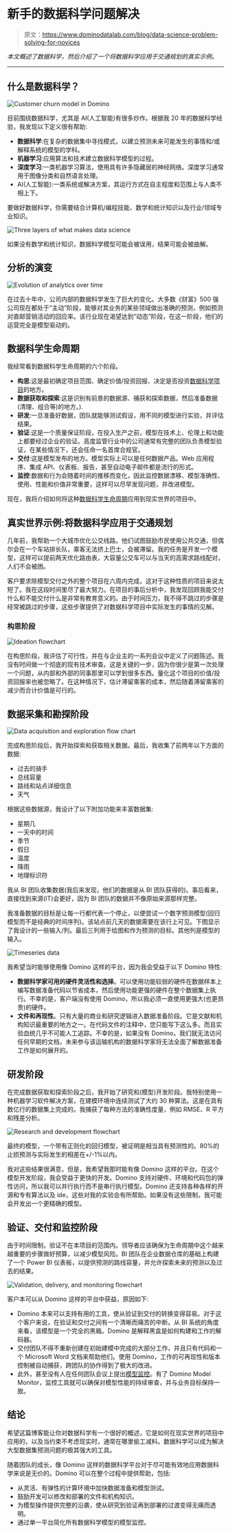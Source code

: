 # 新手的数据科学问题解决

> 原文：<https://www.dominodatalab.com/blog/data-science-problem-solving-for-novices>

*本文概述了数据科学，然后介绍了一个将数据科学应用于交通规划的真实示例。*

* * *

## 什么是数据科学？

![Customer churn model in Domino](img/95c94a82e968fb041f6903389ecb6fed.png "What Is Data Science?")

目前围绕数据科学，尤其是 AI(人工智能)有很多炒作。根据我 20 年的数据科学经验，我发现以下定义很有帮助:

*   **数据科学**:在复杂的数据集中寻找模式，以建立预测未来可能发生的事情和/或解释系统的模型的学科。
*   **机器学习**:应用算法和技术建立数据科学模型的过程。
*   **深度学习**:一类机器学习算法，使用具有许多隐藏层的神经网络。深度学习通常用于图像分类和自然语言处理。
*   AI(人工智能):一类系统或解决方案，其运行方式在自主程度和范围上与人类不相上下。

要做好数据科学，你需要结合计算机/编程技能、数学和统计知识以及行业/领域专业知识。

![Three layers of what makes data science](img/27c53769fe8ffde5affcf509fbb68969.png "Skills and Expertise for Data Science")

如果没有数学和统计知识，数据科学模型可能会被误用，结果可能会被曲解。

## 分析的演变

![Evolution of analytics over time](img/8b6147aa3d1a9c0fc11ced88f9d67baa.png "Evolution of Analytics")

在过去十年中，公司内部的数据科学发生了巨大的变化。大多数《财富》500 强公司现在都处于“主动”阶段，能够对其业务的某些领域做出准确的预测，例如预测对直邮营销活动的回应率。该行业现在渴望达到“动态”阶段，在这一阶段，他们的运营完全是模型驱动的。

## 数据科学生命周期

我经常看到数据科学生命周期的六个阶段。

*   **构思**:这是最初确定项目范围、确定价值/投资回报、决定是否投资[数据科学项目](/resources/field-guide/managing-data-science-projects/)的地方。
*   **数据获取和探索**:这是识别有前景的数据源、捕获和探索数据，然后准备数据(清理、组合等)的地方。).
*   **研发**:一旦准备好数据，团队就能够测试假设，用不同的模型进行实验，并评估结果。
*   **验证**:这是一个质量保证阶段，在投入生产之前，模型在技术上、伦理上和功能上都要经过企业的验证。高度监管行业中的公司通常有完整的团队负责模型验证，在某些情况下，还会任命一名首席合规官。
*   **交付**:这是模型发布的地方。模型实际上可以是任何数据产品。Web 应用程序、集成 API、仪表板、报告，甚至自动电子邮件都是流行的形式。
*   **监控**:数据和行为会随着时间的推移而变化，因此监控数据漂移、模型准确性、使用、性能和价值非常重要，这样可以尽早发现问题，并改进模型。

现在，我将介绍如何将这种[数据科学生命周期](https://blog.dominodatalab.com/how-enterprise-mlops-works-throughout-the-data-science-lifecycle)应用到现实世界的项目中。

## 真实世界示例:将数据科学应用于交通规划

几年前，我帮助一个大城市优化公交线路。他们试图鼓励市民使用公共交通，但偶尔会在一个车站排长队，乘客无法挤上巴士，会被滞留。我的任务是开发一个模型，这样可以提前两天优化路由表，大容量公交车可以与当天的高需求路线配对，人们不会被困。

客户要求除模型交付之外的整个项目在六周内完成，这对于这种性质的项目来说太短了。我在这段时间里尽了最大努力。在项目的事后分析中，我发现回顾我能交付什么和不能交付什么是非常有教育意义的。由于时间压力，我不得不跳过的步骤是经常被跳过的步骤，这些步骤提供了对数据科学项目中实际发生的事情的见解。

### 构思阶段

![Ideation flowchart](img/6ea4eff44022587b1d1fb04e1224b078.png "Ideation Phase")

在构思阶段，我评估了可行性，并在与企业主的一系列会议中定义了问题陈述。我没有时间做一个彻底的现有技术审查。这是关键的一步，因为你很少是第一次处理一个问题，从内部和外部的同事那里可以学到很多东西。量化这个项目的价值/投资回报率也被忽略了。在这种情况下，估计滞留乘客的成本，然后随着滞留乘客的减少而合计价值是可行的。

## 数据采集和勘探阶段

![Data acquisition and exploration flow chart](img/8f5ab1104001f4e513af254d59fc6f4d.png "Data Acquisition & Exploration")

完成构思阶段后，我开始探索和获取相关数据。最后，我收集了前两年以下方面的数据:

*   过去的骑手
*   总线容量
*   路线和站点详细信息
*   天气

根据这些数据源，我设计了以下附加功能来丰富数据集:

*   星期几
*   一天中的时间
*   季节
*   假日
*   温度
*   降雨
*   地理标识符

我从 BI 团队收集数据(我后来发现，他们的数据是从 BI 团队获得的)。事后看来，直接找到来源(IT)会更好，因为 BI 团队的数据并不像原始来源那样完整。

我准备数据的目标是让每一行都代表一个停止，以便尝试一个数字预测模型(回归模型而不是经典的时间序列)。该站点前几天的数据需要在该行上可见。下图显示了我设计的一些输入/列。最后三列用于绘图和作为预测的目标。其他列是模型的输入。

![Timeseries data](img/af2d62701ced5f5f7e308ea16989a74e.png)

我希望当时能够使用像 Domino 这样的平台，因为我会受益于以下 Domino 特性:

*   **数据科学家可用的硬件灵活性和选择**。可以使用功能较弱的硬件在数据样本上编写数据准备代码以节省成本，然后使用功能更强的硬件在整个数据集上执行。不幸的是，客户端没有使用 Domino，所以我必须一直使用更强大(也更昂贵)的硬件。
*   **文件和再现性**。只有大量的商业和研究逻辑进入数据准备阶段。它是文献和机构知识最重要的地方之一。在代码文件的注释中，您只能写下这么多。而且实验血统几乎不可能人工追踪。不幸的是，如果没有 Domino，我们就无法访问任何早期的文档，未来参与该运输机构的数据科学家将无法全面了解数据准备工作是如何展开的。

## 研发阶段

在完成数据获取和探索阶段之后，我开始了研究和(模型)开发阶段。我特别使用一种机器学习软件解决方案，在建模环境中连续测试了大约 30 种算法。这是在具有数亿行的数据集上完成的。我捕获了每种方法的准确性度量，例如 RMSE、R 平方和残差分析。

![Research and development flowchart](img/95e76b28a1654054222cb9d91627bb58.png "Research and Development")

最终的模型，一个带有正则化的回归模型，被证明是相当具有预测性的。80%的止损预测与实际发生的相差在+/-1%以内。

我对这些结果很满意，但是，我希望我那时能有像 Domino 这样的平台。在这个模型开发阶段，我会受益于更快的开发。Domino 支持对硬件、环境和代码包的弹性访问，所以我可以并行执行而不是串行执行模型。Domino 还支持各种各样的开源和专有算法以及 ide，这些对我的实验会有所帮助。如果没有这些限制，我可能会开发出一个更精确的模型。

## 验证、交付和监控阶段

由于时间限制，验证不在本项目的范围内。领导者应该确保为生命周期中这个越来越重要的步骤做好预算，以减少模型风险。BI 团队在企业数据仓库的基础上构建了一个 Power BI 仪表板，以提供预测的路线容量，并允许探索未来的预测以及过去的结果。

![Validation, delivery, and monitoring flowchart](img/f84486caf51efeecdf41f84810141067.png "Validation, Delivery, and Monitoring Phases")

客户本可以从 Domino 这样的平台中获益，原因如下:

*   Domino 本来可以支持有用的工具，使从验证到交付的转换变得容易。对于这个客户来说，在验证和交付之间有一个清晰而痛苦的中断。从 BI 系统的角度来看，该模型是一个完全的黑箱。Domino 是解释黑盒是如何构建和工作的解码器。
*   交付团队不得不重新创建在初始建模中完成的大部分工作，并且只有代码和一个 Microsoft Word 文档来帮助他们。使用 Domino，工作的可再现性和版本控制被自动捕获，跨团队的协作得到了极大的改进。
*   此外，甚至没有人在任何团队会议上提出[模型监控](/blogs/model-monitoring-best-practices-maintaining-data-science-at-scale)。有了 Domino Model Monitor，监控工具就可以确保对模型性能的持续审查，并与业务目标保持一致。

## 结论

希望这篇博客能让你对数据科学有一个很好的概述，它是如何在现实世界的项目中应用的，以及当约束不考虑现实时，通常在哪里偷工减料。数据科学可以成为解决大型数据集预测问题的极其强大的工具。

随着团队的成长，像 Domino 这样的数据科学平台对于尽可能有效地应用数据科学来说是无价的。Domino 可以在整个过程中提供帮助，包括:

*   从灵活、有弹性的计算环境中加快数据准备和模型测试。
*   鼓励开发可以修改和部署的文件和机构知识。
*   为模型操作提供完整的沿袭，使从研究到验证再到部署的过渡变得无痛而透明。
*   通过单一平台简化所有数据科学模型的模型监控。